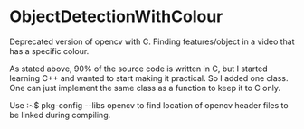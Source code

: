 # ObjectDetectionWithColour
Deprecated version of opencv with C. Finding features/object in a video that has a specific colour.

As stated above, 90% of the source code is written in C, but I started learning C++ and wanted to start making it practical. So I added one class. One can just implement the same class as a function to keep it to C only. 

Use  :~$ pkg-config --libs opencv
to find location of opencv header files to be linked during compiling.
